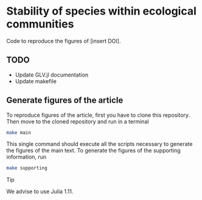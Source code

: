 # Stability of species within ecological communities

Code to reproduce the figures of [insert DOI].

## TODO

- Update GLV.jl documentation
- Update makefile

## Generate figures of the article

To reproduce figures of the article, first you have to clone this repository.
Then move to the cloned repository and run in a terminal

```sh
make main
```

This single command should execute all the scripts necessary to generate the figures of the main text.
To generate the figures of the supporting information, run

```sh
make supporting
```

> [!TIP]
> We advise to use Julia 1.11.
